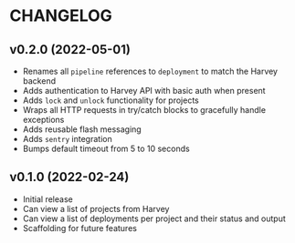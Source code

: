 # CHANGELOG

## v0.2.0 (2022-05-01)

- Renames all `pipeline` references to `deployment` to match the Harvey backend
- Adds authentication to Harvey API with basic auth when present
- Adds `lock` and `unlock` functionality for projects
- Wraps all HTTP requests in try/catch blocks to gracefully handle exceptions
- Adds reusable flash messaging
- Adds `sentry` integration
- Bumps default timeout from 5 to 10 seconds

## v0.1.0 (2022-02-24)

- Initial release
- Can view a list of projects from Harvey
- Can view a list of deployments per project and their status and output
- Scaffolding for future features
